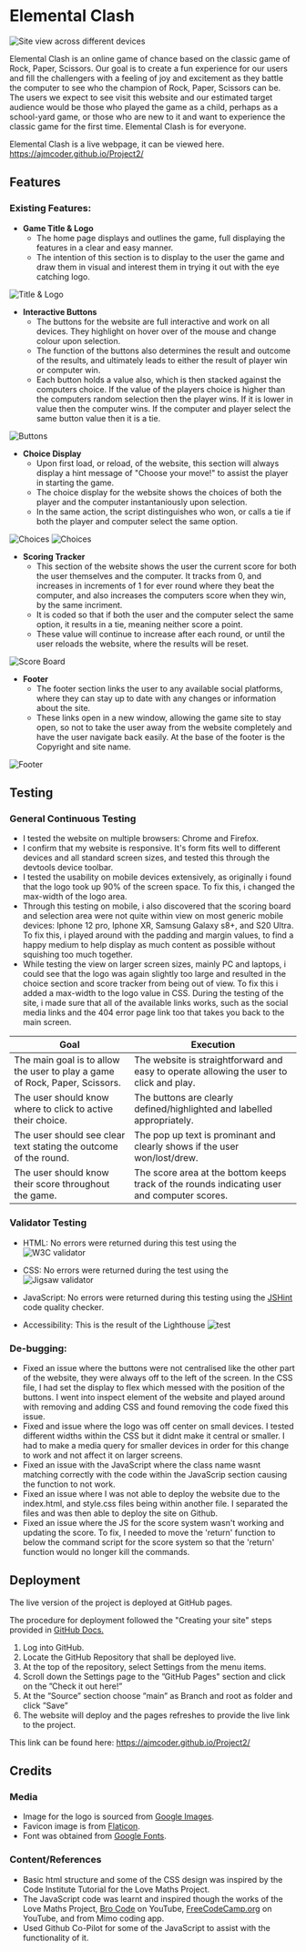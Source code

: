 # Elemental Clash

![Site view across different devices](/assets/images/resp-design.png)

Elemental Clash is an online game of chance based on the classic game of Rock, Paper, Scissors. Our goal is to create a fun experience for our users and fill the challengers with a feeling of joy and excitement as they battle the computer to see who the champion of Rock, Paper, Scissors can be. The users we expect to see visit this website and our estimated target audience would be those who played the game as a child, perhaps as a school-yard game, or those who are new to it and want to experience the classic game for the first time. Elemental Clash is for everyone.

Elemental Clash is a live webpage, it can be viewed here. https://ajmcoder.github.io/Project2/

## Features

### Existing Features:
- __Game Title & Logo__
    - The home page displays and outlines the game, full displaying the features in a clear and easy manner.
    - The intention of this section is to display to the user the game and draw them in visual and interest them in trying it out with the eye catching logo.

![Title & Logo](/assets/images/title.png)

- __Interactive Buttons__
    - The buttons for the website are full interactive and work on all devices. They highlight on hover over of the mouse and change colour upon selection.
    - The function of the buttons also determines the result and outcome of the results, and ultimately leads to either the result of player win or computer win.
    - Each button holds a value also, which is then stacked against the computers choice. If the value of the players choice is higher than the computers random selection then the player wins. If it is lower in value then the computer wins. If the computer and player select the same button value then it is a tie.

![Buttons](/assets/images/buttons.png)

- __Choice Display__
    - Upon first load, or reload, of the website, this section will always display a hint message of "Choose your move!" to assist the player in starting the game.
    - The choice display for the website shows the choices of both the player and the computer instantaniously upon selection.
    - In the same action, the script distinguishes who won, or calls a tie if both the player and computer select the same option.

![Choices](/assets/images/original-choice.png)
![Choices](/assets/images/choice-selection.png)

- __Scoring Tracker__
    - This section of the website shows the user the current score for both the user themselves and the computer. It tracks from 0, and increases in increments of 1 for ever round where they beat the computer, and also increases the computers score when they win, by the same incriment. 
    - It is coded so that if both the user and the computer select the same option, it results in a tie, meaning neither score a point. 
    - These value will continue to increase after each round, or until the user reloads the website, where the results will be reset. 

![Score Board](/assets/images/score-board.png)

- __Footer__
    - The footer section links the user to any available social platforms, where they can stay up to date with any changes or information about the site.
    - These links open in a new window, allowing the game site to stay open, so not to take the user away from the website completely and have the user navigate back easily.
    At the base of the footer is the Copyright and site name.

![Footer](/assets/images/footer.png)    

## Testing

### General Continuous Testing
- I tested the website on multiple browsers: Chrome and Firefox.
- I confirm that my website is responsive. It's form fits well to different devices and all standard screen sizes, and tested this through the devtools device toolbar.
- I tested the usability on mobile devices extensively, as originally i found that the logo took up 90% of the screen space. To fix this, i changed the max-width of the logo area.
- Through this testing on mobile, i also discovered that the scoring board and selection area were not quite within view on most generic mobile devices: Iphone 12 pro, Iphone XR, Samsung Galaxy s8+, and S20 Ultra. To fix this, i played around with the padding and  margin values, to find a happy medium to help display as much content as possible without squishing too much together.
- While testing the view on larger screen sizes, mainly PC and laptops, i could see that the logo was again slightly too large and resulted in the choice section and score tracker from being out of view. To fix this i added a max-width to the logo value in CSS.
During the testing of the site, i made sure that all of the available links works, such as the social media links and the 404 error page link too that takes you back to the main screen.

|Goal| Execution|
|--------------------------------------------------------------------------------------|-------------------------------------------------------|
| The main goal is to allow the user to play a game of Rock, Paper, Scissors.| The website is straightforward and easy to operate allowing the user to click and play.|
| The user should know where to click to active their choice.| The buttons are clearly defined/highlighted and labelled appropriately.|
| The user should see clear text stating the outcome of the round.| The pop up text is prominant and clearly shows if the user won/lost/drew.|
| The user should know their score throughout the game.| The score area at the bottom keeps track of the rounds indicating user and computer scores.|

### Validator Testing
- HTML: No errors were returned during this test using the ![W3C validator](/assets/images/html-vali.png)

- CSS: No errors were returned during the test using the ![Jigsaw validator](/assets/images/ccs-vali.png) 

- JavaScript: No errors were returned during this testing using the [JSHint](https://jshint.com/) code quality checker. 

- Accessibility: This is the result of the Lighthouse ![test](/assets/images/lighthouse.png)

### De-bugging:
- Fixed an issue where the buttons were not centralised like the other part of the website, they were always off to the left of the screen. In the CSS file, I had set the display to flex which messed with the position of the buttons. I went into inspect element of the website and played around with removing and adding CSS and found removing the code fixed this issue.
- Fixed and issue where the logo was off center on small devices. I tested different widths within the CSS but it didnt make it central or smaller. I had to make a media query for smaller devices in order for this change to work and not affect it on larger screens.
- Fixed an issue with the JavaScript where the class name wasnt matching correctly with the code within the JavaScrip section causing the function to not work.
- Fixed an issue where I was not able to deploy the website due to the index.html, and style.css files being within another file. I separated the files and was then able to deploy the site on Github.
- Fixed an issue where the JS for the score system wasn't working and updating the score. To fix, I needed to move the 'return' function to below the command script for the score system so that the 'return' function would no longer kill the commands.

## Deployment 
The live version of the project is deployed at GitHub pages.

The procedure for deployment followed the "Creating your site" steps provided in [GitHub Docs.](https://docs.github.com/en/pages/getting-started-with-github-pages/creating-a-github-pages-site)

1. Log into GitHub.
2. Locate the GitHub Repository that shall be deployed live.
3. At the top of the repository, select Settings from the menu items.
4. Scroll down the Settings page to the ”GitHub Pages" section and click on the ”Check it out here!”
5. At the ”Source” section choose ”main” as Branch and root as folder and click ”Save”
6. The website will deploy and the pages refreshes to provide the live link to the project.

This link can be found here: https://ajmcoder.github.io/Project2/

## Credits

### Media
- Image for the logo is sourced from [Google Images](https://www.google.com/search?q=rock+paper+scissors+free+image&tbm=isch&chips=q:rock+paper+scissors+free+image,online_chips:scissors+clipart:Vsuyf0zAz68%3D&rlz=1C1ASUM_enGB757GB757&hl=en&sa=X&ved=2ahUKEwjfjtn0g5GCAxUtmicCHQJCBSkQ4lYoA3oECAEQOw&biw=1903&bih=914).
- Favicon image is from [Flaticon](https://www.flaticon.com/free-icon/rock-paper-scissors_6851302).
- Font was obtained from [Google Fonts](https://fonts.google.com/specimen/Metal+Mania).

### Content/References
- Basic html structure and some of the CSS design was inspired by the Code Institute Tutorial for the Love Maths Project.
- The JavaScript code was learnt and inspired though the works of the Love Maths Project, [Bro Code](https://www.youtube.com/watch?v=n1_vHArDBRA) on YouTube, [FreeCodeCamp.org](https://www.youtube.com/watch?v=jaVNP3nIAv0) on YouTube, and from Mimo coding app.
- Used Github Co-Pilot for some of the JavaScript to assist with the functionality of it.


